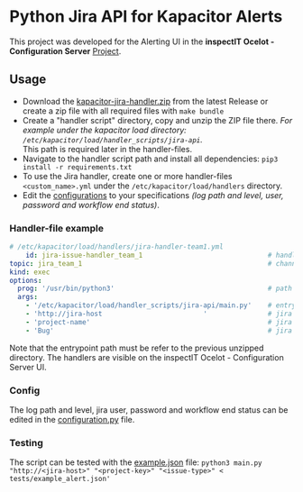 # Python Jira API for Kapacitor Alerts 
This project was developed for the Alerting UI in the **inspectIT Ocelot - Configuration Server** [Project](https://github.com/inspectIT/inspectit-ocelot/tree/master/components/inspectit-ocelot-configurationserver).

## Usage
* Download the [kapacitor-jira-handler.zip](https://github.com/NovatecConsulting/kapacitor-jira-handler/releases) 
from the latest Release or create a zip file with all required files with `make bundle`
* Create a "handler script" directory, copy and unzip the ZIP file there. *For example under the kapacitor load directory: 
`/etc/kapacitor/load/handler_scripts/jira-api`.*  
This path is required later in the handler-files. 
* Navigate to the handler script path and install all dependencies: `pip3 install -r requirements.txt`
* To use the Jira handler, create one or more handler-files `<custom_name>.yml` under the `/etc/kapacitor/load/handlers` directory.
* Edit the [configurations](configuration) to your specifications *(log path and level, user, password and workflow end status)*.

### Handler-file example
```yml
# /etc/kapacitor/load/handlers/jira-handler-team1.yml
    id: jira-issue-handler_team_1                               # handler id in the Ocelot - Configuration Server UI
topic: jira_team_1                                              # channel in the Ocelot - Configuration Server UI
kind: exec
options:
  prog: '/usr/bin/python3'                                      # path to python3
  args:
    - '/etc/kapacitor/load/handler_scripts/jira-api/main.py'    # entrypoint path (required)
    - 'http://jira-host                         '               # jira host (required)
    - 'project-name'                                            # jira project key (required)
    - 'Bug'                                                     # jira issue type (required)
```
Note that the entrypoint path must be refer to the previous unzipped directory.
The handlers are visible on the inspectIT Ocelot - Configuration Server UI.

### Config
The log path and level, jira user, password and workflow end status can be edited in the [configuration.py](configuration/configuration.py) file.

### Testing
The script can be tested with the [example.json](tests/example_alert.json) file: `python3 main.py "http://<jira-host>" "<project-key>" "<issue-type>" < tests/example_alert.json'`

